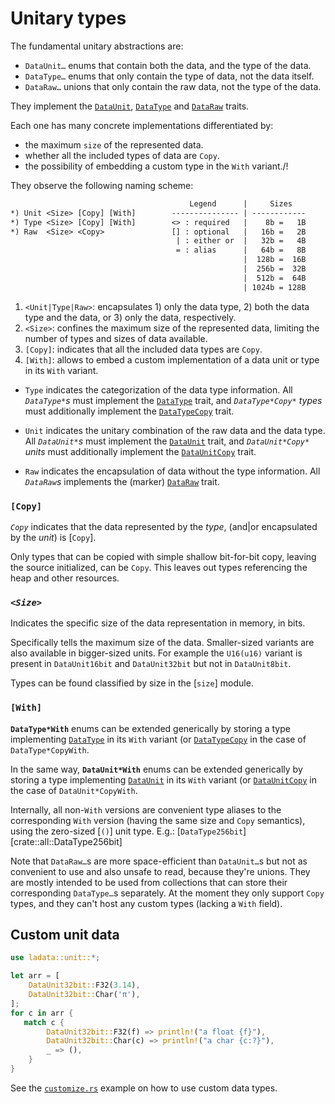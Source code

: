 # Unitary types

The fundamental unitary abstractions are:
- `DataUnit…` enums that contain both the data, and the type of the data.
- `DataType…` enums that only contain the type of data, not the data itself.
- `DataRaw…` unions that only contain the raw data, not the type of the data.

They implement the [`DataUnit`], [`DataType`] and [`DataRaw`] traits.

Each one has many concrete implementations differentiated by:
- the maximum `size` of the represented data.
- whether all the included types of data are `Copy`.
- the possibility of embedding a custom type in the `With` variant./!

They observe the following naming scheme:
```txt
                                        Legend      |     Sizes
*) Unit <Size> [Copy] [With]        --------------- | ------------
*) Type <Size> [Copy] [With]        <> : required   |    8b =   1B
*) Raw  <Size> <Copy>               [] : optional   |   16b =   2B
                                     | : either or  |   32b =   4B
                                     = : alias      |   64b =   8B
                                                    |  128b =  16B
                                                    |  256b =  32B
                                                    |  512b =  64B
                                                    | 1024b = 128B
```
1. `<Unit|Type|Raw>`: encapsulates 1) only the data type,
   2) both the data type and the data, or 3) only the data, respectively.
2. `<Size>`: confines the maximum size of the represented data,
   limiting the number of types and sizes of data available.
3. `[Copy]`: indicates that all the included data types are `Copy`.
4. `[With]`: allows to embed a custom implementation of a data unit or type
    in its `With` variant.

- `Type` indicates the categorization of the data type information.
All _`DataType*`s_ must implement the [`DataType`] trait, and
*`DataType*Copy*`* *types* must additionally implement the
[`DataTypeCopy`] trait.

- `Unit` indicates the unitary combination of the raw data and the data type.
All _`DataUnit*`s_ must implement the [`DataUnit`] trait, and
*`DataUnit*Copy*`* *units* must additionally implement the
[`DataUnitCopy`] trait.

- `Raw` indicates the encapsulation of data without the type information.
All *`DataRaw`s* implements the (marker) [`DataRaw`] trait.

### `[Copy]`

*`Copy`* indicates that the data represented by the *type*,
(and|or encapsulated by the *unit*) is [`Copy`].

Only types that can be copied with simple shallow bit-for-bit copy,
leaving the source initialized, can be `Copy`.
This leaves out types referencing the heap and other resources.

### *`<Size>`*

Indicates the specific size of the data representation in memory, in bits.

Specifically tells the maximum size of the data. Smaller-sized variants
are also available in bigger-sized units. For example the `U16(u16)` variant
is present in `DataUnit16bit` and `DataUnit32bit` but not in `DataUnit8bit`.

Types can be found classified by size in the [`size`] module.

### `[With]`

**`DataType*With`** enums can be extended generically by storing a type
implementing [`DataType`] in its `With` variant (or [`DataTypeCopy`]
in the case of `DataType*CopyWith`.

In the same way, **`DataUnit*With`** enums can be extended generically by
storing a type implementing [`DataUnit`] in its `With` variant
(or [`DataUnitCopy`] in the case of `DataUnit*CopyWith`.

Internally, all non-`With` versions are convenient type aliases to the
corresponding `With` version (having the same size and `Copy` semantics),
using the zero-sized [`()`] unit type. E.g.:
[`DataType256bit`][crate::all::DataType256bit]

Note that `DataRaw…`s are more space-efficient than `DataUnit…`s but
not as convenient to use and also unsafe to read, because they're unions.
They are mostly intended to be used from collections that can store their
corresponding `DataType…`s separately. At the moment they only support
`Copy` types, and they can't host any custom types (lacking a `With` field).

## Custom unit data

```rust
use ladata::unit::*;

let arr = [
    DataUnit32bit::F32(3.14),
    DataUnit32bit::Char('π'),
];
for c in arr {
   match c {
        DataUnit32bit::F32(f) => println!("a float {f}"),
        DataUnit32bit::Char(c) => println!("a char {c:?}"),
        _ => (),
    }
}
```

See the [`customize.rs`](https://github.com/andamira/ladata/blob/main/examples/customize.rs)
example on how to use custom data types.


[`DataType`]: DataType
[`DataTypeCopy`]: DataTypeCopy
[`DataUnit`]: DataUnit
[`DataUnitCopy`]: DataUnitCopy
[`DataRaw`]: DataRaw
[`DataRawCopy`]: DataRawCopy
